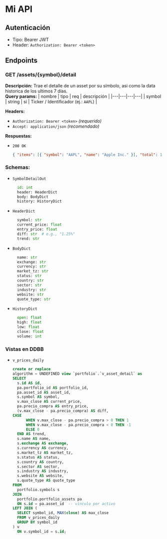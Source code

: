 # Mi API

## Autenticación

- Tipo: Bearer JWT
- Header: `Authorization: Bearer <token>`

## Endpoints

### GET /assets/{symbol}/detail

**Descripción:** Trae el detalle de un asset por su símbolo, asi como la data historica de los ultimos 7 días.  
**Query params:**
| nombre | tipo | req | descripción |
|---|---|---|---|
| symbol | string | sí | Ticker / Identificador (ej.: `AAPL`) |

**Headers:**

- `Authorization: Bearer <token>` _(requerido)_
- `Accept: application/json` _(recomendado)_

**Respuestas:**

- `200 OK`
  ```json
  { "items": [{ "symbol": "AAPL", "name": "Apple Inc." }], "total": 1 }
  ```

### Schemas:

- `SymbolDetailOut`

  ```python
    id: int
    header: HeaderDict
    body: BodyDict
    history: HistoryDict
  ```

- `HeaderDict`

  ```python
    symbol: str
    current_price: float
    entry_price: float
    diff: str  # e.g., "1.25%"
    trend: str
  ```

- `BodyDict`

  ```python
    name: str
    exchange: str
    currency: str
    market_tz: str
    status: str
    country: str
    sector: str
    industry: str
    website: str
    quote_type: str
  ```

- `HistoryDict`

  ```python
    open: float
    high: float
    low: float
    close: float
    volume: int
  ```

### Vistas en DDBB

- `v_prices_daily`

  ```SQL
  create or replace
  algorithm = UNDEFINED view `portfolio`.`v_asset_detail` as
  SELECT
    s.id AS id,
    pa.portfolio_id AS portfolio_id,
    pa.asset_id AS asset_id,
    s.symbol AS symbol,
    v.max_close AS current_price,
    pa.precio_compra AS entry_price,
    (v.max_close - pa.precio_compra) AS diff,
  CASE
        WHEN v.max_close - pa.precio_compra > 0 THEN 1
        WHEN v.max_close - pa.precio_compra < 0 THEN -1
        ELSE 0
    END AS trend,
    s.name AS name,
    s.exchange AS exchange,
    s.currency AS currency,
    s.market_tz AS market_tz,
    s.status AS status,
    s.country AS country,
    s.sector AS sector,
    s.industry AS industry,
    s.website AS website,
    s.quote_type AS quote_type
  FROM
    portfolio.symbols s
  JOIN
    portfolio.portfolio_assets pa
    ON s.id = pa.asset_id  -- vínculo por activo
  LEFT JOIN (
    SELECT symbol_id, MAX(close) AS max_close
    FROM v_prices_daily
    GROUP BY symbol_id
  ) v
    ON v.symbol_id = s.id;
  ```

